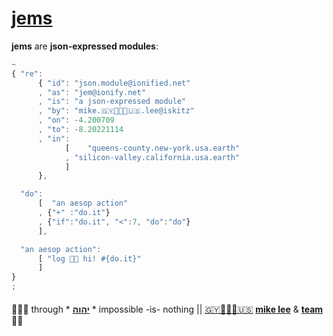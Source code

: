 # [jems](http://jems.ionify.net/)

**jems** are **json-expressed modules**:

```javascript
~
{ "re":
      { "id": "json.module@ionified.net"
      , "as": "jem@ionify.net"
      , "is": "a json-expressed module"
      , "by": "mike.🇬🇾👨🏾‍💻🇺🇸.lee@iskitz"
      , "on": -4.200709
      , "to": -8.20221114
      , "in":
            [    "queens-county.new-york.usa.earth"
            , "silicon-valley.california.usa.earth"
            ]
      },

  "do":
      [  "an aesop action"
      , {"+" :"do.it"}
      , {"if":"do.it", "<":7, "do":"do"}
      ],

  "an aesop action":
      [ "log 👋🏾 hi! #{do.it}"
      ]
}
;
```

####

🙇🏾‍♂️ through * [**יהוה**](../LICENSE.txt#L1) * impossible -is- nothing ||
[🇬🇾👨🏾‍💻🇺🇸](https://en.wikipedia.org/wiki/Guyana)
[**mike lee**](https://github.com/iskitz) &
[**team**](https://team.ionify.net/)
🤲🏾
